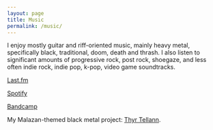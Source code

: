 ```yaml
---
layout: page
title: Music
permalink: /music/
---
```


I enjoy mostly guitar and riff-oriented music, mainly heavy metal, specifically black, traditional, doom, death and thrash. I also listen to significant amounts of progressive rock, post rock, shoegaze, and less often indie rock, indie pop, k-pop, video game soundtracks. 

[Last.fm](https://www.last.fm/user/Hermes_Thoth)

[Spotify](https://open.spotify.com/user/hermes_thoth)

[Bandcamp](https://bandcamp.com/hermes_thoth)

My Malazan-themed black metal project: [Thyr Tellann](https://thyrtellann.bandcamp.com/). 

